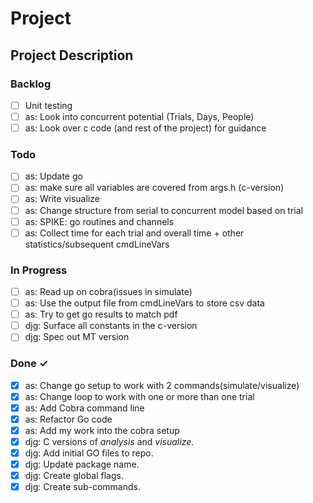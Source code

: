 # Project

## Project Description

### Backlog

- [ ] Unit testing  
- [ ] as: Look into concurrent potential (Trials, Days, People)
- [ ] as: Look over c code (and rest of the project) for guidance  

### Todo

- [ ] as: Update go
- [ ] as: make sure all variables are covered from args.h (c-version)
- [ ] as: Write visualize
- [ ] as: Change structure from serial to concurrent model based on trial
- [ ] as: SPIKE: go routines and channels
- [ ] as: Collect time for each trial and overall time + other statistics/subsequent cmdLineVars

### In Progress

- [ ] as: Read up on cobra(issues in simulate)
- [ ] as: Use the output file from cmdLineVars to store csv data
- [ ] as: Try to get go results to match pdf
- [ ] djg: Surface all constants in the c-version  
- [ ] djg: Spec out MT version  

### Done ✓

- [x] as: Change go setup to work with 2 commands(simulate/visualize)
- [x] as: Change loop to work with one or more than one trial
- [x] as: Add Cobra command line
- [x] as: Refactor Go code
- [x] as: Add my work into the cobra setup  
- [x] djg: C versions of _analysis_ and _visualize_.  
- [x] djg: Add initial GO files to repo.  
- [x] djg: Update package name.  
- [x] djg: Create global flags.  
- [x] djg: Create sub-commands.  
